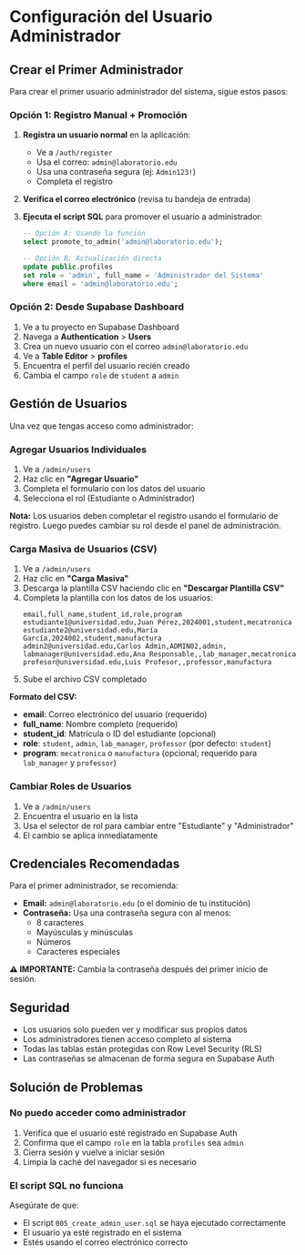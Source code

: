 # Configuración del Usuario Administrador

## Crear el Primer Administrador

Para crear el primer usuario administrador del sistema, sigue estos pasos:

### Opción 1: Registro Manual + Promoción

1. **Registra un usuario normal** en la aplicación:
   - Ve a `/auth/register`
   - Usa el correo: `admin@laboratorio.edu`
   - Usa una contraseña segura (ej: `Admin123!`)
   - Completa el registro

2. **Verifica el correo electrónico** (revisa tu bandeja de entrada)

3. **Ejecuta el script SQL** para promover el usuario a administrador:
   ```sql
   -- Opción A: Usando la función
   select promote_to_admin('admin@laboratorio.edu');
   
   -- Opción B: Actualización directa
   update public.profiles 
   set role = 'admin', full_name = 'Administrador del Sistema'
   where email = 'admin@laboratorio.edu';
   ```

### Opción 2: Desde Supabase Dashboard

1. Ve a tu proyecto en Supabase Dashboard
2. Navega a **Authentication** > **Users**
3. Crea un nuevo usuario con el correo `admin@laboratorio.edu`
4. Ve a **Table Editor** > **profiles**
5. Encuentra el perfil del usuario recién creado
6. Cambia el campo `role` de `student` a `admin`

## Gestión de Usuarios

Una vez que tengas acceso como administrador:

### Agregar Usuarios Individuales

1. Ve a `/admin/users`
2. Haz clic en **"Agregar Usuario"**
3. Completa el formulario con los datos del usuario
4. Selecciona el rol (Estudiante o Administrador)

**Nota:** Los usuarios deben completar el registro usando el formulario de registro. Luego puedes cambiar su rol desde el panel de administración.

### Carga Masiva de Usuarios (CSV)

1. Ve a `/admin/users`
2. Haz clic en **"Carga Masiva"**
3. Descarga la plantilla CSV haciendo clic en **"Descargar Plantilla CSV"**
4. Completa la plantilla con los datos de los usuarios:
   ```csv
   email,full_name,student_id,role,program
   estudiante1@universidad.edu,Juan Pérez,2024001,student,mecatronica
   estudiante2@universidad.edu,María García,2024002,student,manufactura
   admin2@universidad.edu,Carlos Admin,ADMIN02,admin,
   labmanager@universidad.edu,Ana Responsable,,lab_manager,mecatronica
   profesor@universidad.edu,Luis Profesor,,professor,manufactura
   ```
5. Sube el archivo CSV completado

**Formato del CSV:**
- **email**: Correo electrónico del usuario (requerido)
- **full_name**: Nombre completo (requerido)
- **student_id**: Matrícula o ID del estudiante (opcional)
- **role**: `student`, `admin`, `lab_manager`, `professor` (por defecto: `student`)
- **program**: `mecatronica` o `manufactura` (opcional; requerido para `lab_manager` y `professor`)

### Cambiar Roles de Usuarios

1. Ve a `/admin/users`
2. Encuentra el usuario en la lista
3. Usa el selector de rol para cambiar entre "Estudiante" y "Administrador"
4. El cambio se aplica inmediatamente

## Credenciales Recomendadas

Para el primer administrador, se recomienda:

- **Email:** `admin@laboratorio.edu` (o el dominio de tu institución)
- **Contraseña:** Usa una contraseña segura con al menos:
  - 8 caracteres
  - Mayúsculas y minúsculas
  - Números
  - Caracteres especiales

**⚠️ IMPORTANTE:** Cambia la contraseña después del primer inicio de sesión.

## Seguridad

- Los usuarios solo pueden ver y modificar sus propios datos
- Los administradores tienen acceso completo al sistema
- Todas las tablas están protegidas con Row Level Security (RLS)
- Las contraseñas se almacenan de forma segura en Supabase Auth

## Solución de Problemas

### No puedo acceder como administrador

1. Verifica que el usuario esté registrado en Supabase Auth
2. Confirma que el campo `role` en la tabla `profiles` sea `admin`
3. Cierra sesión y vuelve a iniciar sesión
4. Limpia la caché del navegador si es necesario

### El script SQL no funciona

Asegúrate de que:
- El script `005_create_admin_user.sql` se haya ejecutado correctamente
- El usuario ya esté registrado en el sistema
- Estés usando el correo electrónico correcto
